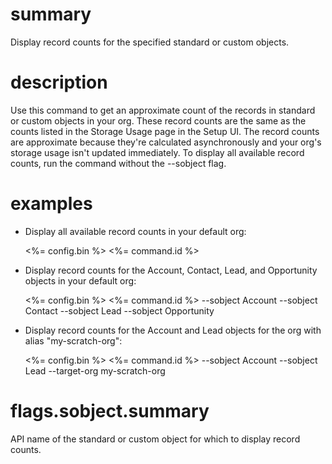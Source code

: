 # summary

Display record counts for the specified standard or custom objects.

# description

Use this command to get an approximate count of the records in standard or custom objects in your org. These record counts are the same as the counts listed in the Storage Usage page in the Setup UI. The record counts are approximate because they're calculated asynchronously and your org's storage usage isn't updated immediately. To display all available record counts, run the command without the --sobject flag.

# examples

- Display all available record counts in your default org:

  <%= config.bin %> <%= command.id %>

- Display record counts for the Account, Contact, Lead, and Opportunity objects in your default org:

  <%= config.bin %> <%= command.id %> --sobject Account --sobject Contact --sobject Lead --sobject Opportunity

- Display record counts for the Account and Lead objects for the org with alias "my-scratch-org":

  <%= config.bin %> <%= command.id %> --sobject Account --sobject Lead --target-org my-scratch-org

# flags.sobject.summary

API name of the standard or custom object for which to display record counts.
